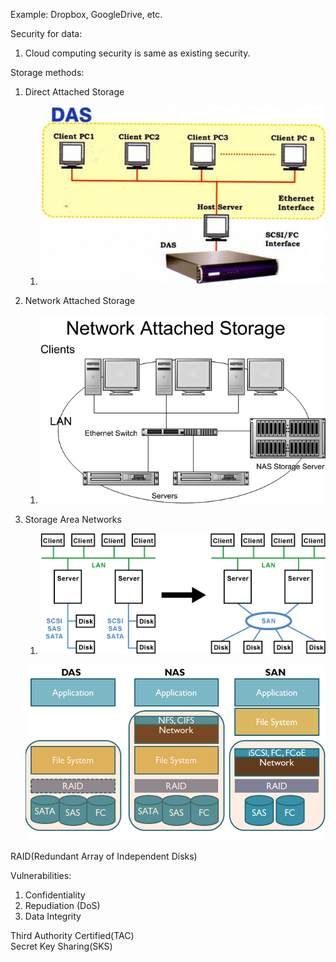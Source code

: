 
Example: Dropbox, GoogleDrive, etc.  

Security for data:
1. Cloud computing security is same as existing security.

Storage methods:
1. Direct Attached Storage
	1. ![DAS](../../Images/Cloud%20Computing/DAS.png)
2. Network Attached Storage
	1. ![NAS](../../Images/Cloud%20Computing/NAS.png)
3. Storage Area Networks
	1. ![SAN](../../Images/Cloud%20Computing/SAN.png)

	![](../../Images/Cloud%20Computing/Data_storage.png)


RAID(Redundant Array of Independent Disks)  

Vulnerabilities:
1. Confidentiality
2. Repudiation (DoS)
3. Data Integrity

Third Authority Certified(TAC)  
Secret Key Sharing(SKS)  